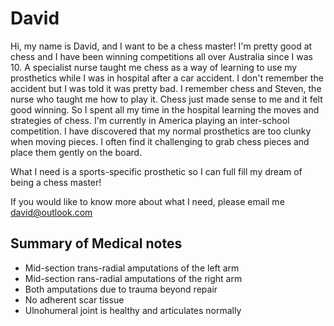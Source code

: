 # David
Hi, my name is David, and I want to be a chess master! I'm pretty good at chess and I have been winning competitions all over Australia since I was 10. A specialist nurse taught me chess as a way of learning to use my prosthetics while I was in hospital after a car accident. I don't remember the accident but I was told it was pretty bad. I remember chess and Steven, the nurse who taught me how to play it. Chess just made sense to me and it felt good winning. So I spent all my time in the hospital learning the moves and strategies of chess. I'm currently in America playing an inter-school competition. I have discovered that my normal prosthetics are too clunky when moving pieces. I often find it challenging to grab chess pieces and place them gently on the board.

What I need is a sports-specific prosthetic so I can full fill my dream of being a chess master!

If you would like to know more about what I need, please email me david@outlook.com

## Summary of Medical notes
- Mid-section trans-radial amputations of the left arm
- Mid-section rans-radial amputations of the right arm
- Both amputations due to trauma beyond repair
- No adherent scar tissue
- Ulnohumeral joint is healthy and articulates normally